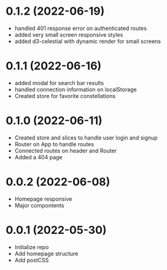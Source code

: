 # 0.1.2 (2022-06-19)

- handled 401 response error on authenticated routes
- added very small screen responsive styles
- added d3-celestial with dynamic render for small screens

# 0.1.1 (2022-06-16)

- added modal for search bar results
- handled connection information on localStorage
- Created store for favorite constellations

# 0.1.0 (2022-06-11)

- Created store and slices to handle user login and signup
- Router on App to handle routes
- Connected routes on header and Router
- Added a 404 page

# 0.0.2 (2022-06-08)

- Homepage responsive
- Major compontents

# 0.0.1 (2022-05-30)

- Initialize repo
- Add homepage structure
- Add postCSS
